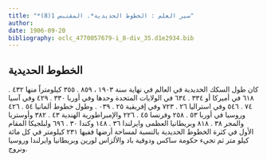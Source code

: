 ```yaml
---
title: "*سير العلم : الخطوط الحديدية*. المقتبس 1(8)"
author: 
date: 1906-09-20
bibliography: oclc_4770057679-i_8-div_35.d1e2934.bib
---
```




##  الخطوط الحديدية 


 كان طول السكك الحديدية في العالم في نهاية سنة  ١٩٠٣  ،  ٨٥٩  .  ٣٥٥  كيلومتراً منها  ٤٣٢  .  ٦١٨  في أميركا أو  ٣٣٤  .  ٦٣٤  في الولايات المتحدة وحدها وفي أوربا  ٣٣٠  .  ٤٢٩  وفي آسيا  ٧٤  .  ٥٤٦  وفي استراليا  ٢٦  .  ٧٢٣  وفي إفريقية  ٢٥  .  ٠٣٩  . وطول خطوط ألمانيا  ٥٤  .  ٤٢٦  وروسيا في أوربا  ٥٣  .  ٢٥٨  وفرنسا  ٤٥  .  ٢٢٦  والإمبراطورية الهندية  ٤٣  .  ٣٨٢  وأوستربا والمجر  ٣٨  .  ٨١٨  وبريطانيا العظمى وايرلندا  ٣٦  .  ١٤٨   وكندا  ٣٠  .  ٦٩٦  ولبلجيكا المقام الأول في كثرة الخطوط الحديدية بالنسبة لمساحة أرضها ففيها  ٢٣١  كيلومتر في كل  مائة  كيلو متر ثم تجيء حكومة ساكس ودوقية باد والألزاس لورين وبريطانيا وايرلندا وروسيا ونروج. 
